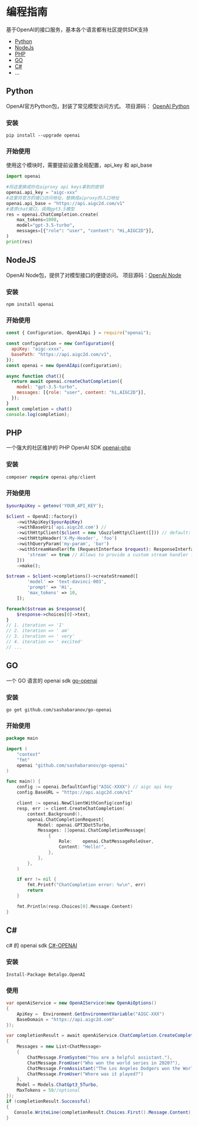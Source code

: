 # 编程指南

基于OpenAI的接口服务，基本各个语言都有社区提供SDK支持

- [Python](#python) 
- [NodeJs](#nodejs)
- [PHP](#php)
- [GO](#go)
- [C#](#c)
- ...


## Python

OpenAI官方Python包，封装了常见模型访问方式。 项目源码： [OpenAI Python](https://github.com/openai/openai-python)

### 安装

```curl
pip install --upgrade openai
```

### 开始使用

使用这个模块时，需要提前设置全局配置，api_key 和 api_base

```python
import openai

#将这里换成你在aiproxy api keys拿到的密钥
openai.api_key = "aigc-xxx"
#这里将官方的接口访问地址，替换成aiproxy的入口地址
openai.api_base = "https://api.aigc2d.com/v1"
#请求chat接口，调用gpt3.5模型
res = openai.ChatCompletion.create(
    max_tokens=1000,
    model="gpt-3.5-turbo",
    messages=[{"role": "user", "content": "Hi,AIGC2D"}],
)
print(res)
```

## NodeJS

OpenAI Node包，提供了对模型接口的便捷访问。 项目源码：[OpenAI Node ](https://github.com/openai/openai-node)

### 安装 
```shell
npm install openai
```

### 开始使用

```js
const { Configuration, OpenAIApi } = require("openai");

const configuration = new Configuration({
  apiKey: "aigc-xxxx",
  basePath: "https://api.aigc2d.com/v1",
});
const openai = new OpenAIApi(configuration);

async function chat(){
  return await openai.createChatCompletion({
    model: "gpt-3.5-turbo",
    messages: [{role: "user", content: "hi,AIGC2D"}],
  });
}
const completion = chat()
console.log(completion);
```

## PHP
一个强大的社区维护的 PHP OpenAI SDK  [openai-php](https://github.com/openai-php/client)

### 安装
```php
composer require openai-php/client
```

### 开始使用
```php 
$yourApiKey = getenv('YOUR_API_KEY');

$client = OpenAI::factory()
    ->withApiKey($yourApiKey)
    ->withBaseUri('api.aigc2d.com') // 
    ->withHttpClient($client = new \GuzzleHttp\Client([])) // default: HTTP client found using PSR-18 HTTP Client Discovery
    ->withHttpHeader('X-My-Header', 'foo')
    ->withQueryParam('my-param', 'bar')
    ->withStreamHandler(fn (RequestInterface $request): ResponseInterface => $client->send($request, [
        'stream' => true // Allows to provide a custom stream handler for the http client.
    ]))
    ->make();

$stream = $client->completions()->createStreamed([
        'model' => 'text-davinci-003',
        'prompt' => 'Hi',
        'max_tokens' => 10,
    ]);

foreach($stream as $response){
    $response->choices[0]->text;
}
// 1. iteration => 'I'
// 2. iteration => ' am'
// 3. iteration => ' very'
// 4. iteration => ' excited'
// ...

```

## GO 
一个 GO 语言的 openai sdk [go-openai](https://github.com/sashabaranov/go-openai)

### 安装

```shell
go get github.com/sashabaranov/go-openai
```

### 开始使用

```go 
package main

import (
	"context"
	"fmt"
	openai "github.com/sashabaranov/go-openai"
)

func main() {
    config := openai.DefaultConfig("AIGC-XXXX") // aigc api key
    config.BaseURL = "https://api.aigc2d.com/v1"

	client := openai.NewClientWithConfig(config)
	resp, err := client.CreateChatCompletion(
		context.Background(),
		openai.ChatCompletionRequest{
			Model: openai.GPT3Dot5Turbo,
			Messages: []openai.ChatCompletionMessage{
				{
					Role:    openai.ChatMessageRoleUser,
					Content: "Hello!",
				},
			},
		},
	)

	if err != nil {
		fmt.Printf("ChatCompletion error: %v\n", err)
		return
	}

	fmt.Println(resp.Choices[0].Message.Content)
}
```


## C#
c# 的 openai sdk [C#-OPENAI](https://github.com/betalgo/openai)

### 安装
```shell
Install-Package Betalgo.OpenAI
```

### 使用 

```c#
var openAiService = new OpenAIService(new OpenAiOptions()
{
    ApiKey =  Environment.GetEnvironmentVariable("AIGC-XXX")
    BaseDomain = "https://api.aigc2d.com"
});

var completionResult = await openAiService.ChatCompletion.CreateCompletion(new ChatCompletionCreateRequest
{
    Messages = new List<ChatMessage>
    {
        ChatMessage.FromSystem("You are a helpful assistant."),
        ChatMessage.FromUser("Who won the world series in 2020?"),
        ChatMessage.FromAssistant("The Los Angeles Dodgers won the World Series in 2020."),
        ChatMessage.FromUser("Where was it played?")
    },
    Model = Models.ChatGpt3_5Turbo,
    MaxTokens = 50//optional
});
if (completionResult.Successful)
{
   Console.WriteLine(completionResult.Choices.First().Message.Content);
}

```
